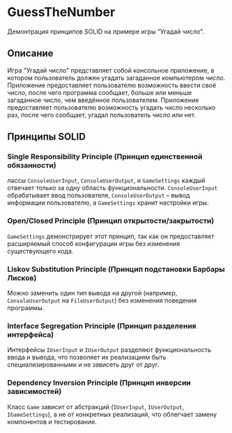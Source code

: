 ﻿# GuessTheNumber

Демонтрация принципов SOLID на примере игры "Угадай число".

## Описание

Игра "Угадай число" представляет собой консольное приложение, в котором пользователь должен угадать загаданное компьютером число. Приложение предоставляет пользователю возможность ввести своё число, после чего программа сообщает, больше или меньше загаданное число, чем введённое пользователем. Приложение предоставляет пользователю возможность угадать число несколько раз, после чего сообщает, угадал пользователь число или нет.

## Принципы SOLID

### Single Responsibility Principle (Принцип единственной обязанности)

лассы `ConsoleUserInput`, `ConsoleUserOutput`, и `GameSettings` каждый отвечает только за одну область функциональности. `ConsoleUserInput` обрабатывает ввод пользователя, `ConsoleUserOutput` – вывод информации пользователю, а `GameSettings` хранит настройки игры​.

### Open/Closed Principle (Принцип открытости/закрытости)

`GameSettings` демонстрирует этот принцип, так как он предоставляет расширяемый способ конфигурации игры без изменения существующего кода​.

### Liskov Substitution Principle (Принцип подстановки Барбары Лисков)

Можно заменить один тип вывода на другой (например, `ConsoleUserOutput` на `FileUserOutput`) без изменения поведения программы.

### Interface Segregation Principle (Принцип разделения интерфейса)

Интерфейсы `IUserInput` и `IUserOutput` разделяют функциональность ввода и вывода, что позволяет их реализациям быть специализированными и не зависеть друг от друг.

### Dependency Inversion Principle (Принцип инверсии зависимостей)

Класс `Game` зависит от абстракций (`IUserInput`, `IUserOutput`, `IGameSettings`), а не от конкретных реализаций, что облегчает замену компонентов и тестирование​.


